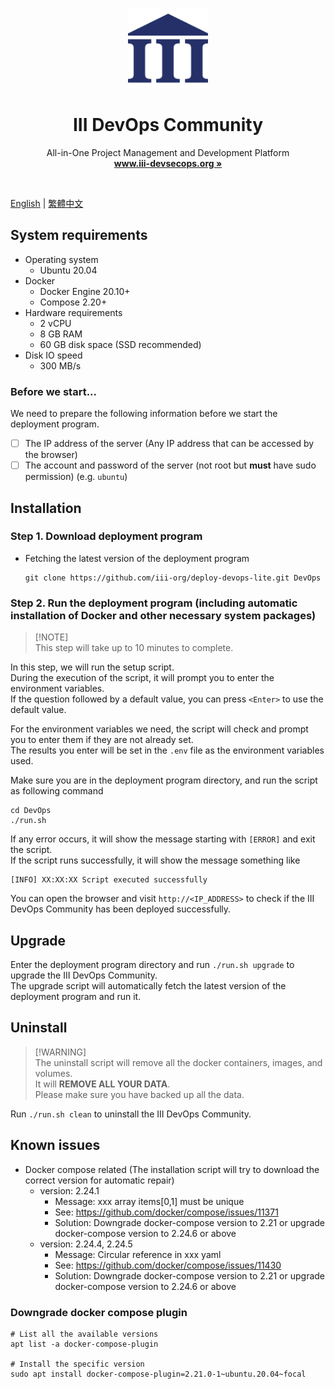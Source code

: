 <p align="center">
  <p align="center">
   <img width="128px" src="docs/icons/iii_logo.png" />
  </p>
	<h1 align="center"><b>III DevOps Community</b></h1>
	<p align="center">
		All-in-One Project Management and Development Platform
    <br />
    <a href="https://www.iii-devsecops.org"><strong>www.iii-devsecops.org »</strong></a>
  </p>
</p>

<br/>

[English](README.md) | [繁體中文](docs/README.zh_TW.md)

## System requirements

- Operating system
    - Ubuntu 20.04
- Docker
    - Docker Engine 20.10+
    - Compose 2.20+
- Hardware requirements
    - 2 vCPU
    - 8 GB RAM
    - 60 GB disk space (SSD recommended)
- Disk IO speed
    - 300 MB/s

### Before we start...

We need to prepare the following information before we start the deployment program.

- [ ] The IP address of the server (Any IP address that can be accessed by the browser)
- [ ] The account and password of the server (not root but **must** have sudo permission) (e.g. `ubuntu`)

## Installation

### Step 1. Download deployment program 

- Fetching the latest version of the deployment program

    ```shell
    git clone https://github.com/iii-org/deploy-devops-lite.git DevOps
    ```

### Step 2. Run the deployment program (including automatic installation of Docker and other necessary system packages)

> [!NOTE]\
> This step will take up to 10 minutes to complete.

In this step, we will run the setup script.  
During the execution of the script, it will prompt you to enter the environment variables.  
If the question followed by a default value, you can press `<Enter>` to use the default value.

For the environment variables we need, the script will check and prompt you to enter them if they are not already set.  
The results you enter will be set in the `.env` file as the environment variables used.

Make sure you are in the deployment program directory, and run the script as following command

```shell
cd DevOps
./run.sh
```

If any error occurs, it will show the message starting with `[ERROR]` and exit the script.  
If the script runs successfully, it will show the message something like

```
[INFO] XX:XX:XX Script executed successfully
```

You can open the browser and visit `http://<IP_ADDRESS>` to check if the III DevOps Community has been deployed successfully.

## Upgrade

Enter the deployment program directory and run `./run.sh upgrade` to upgrade the III DevOps Community.  
The upgrade script will automatically fetch the latest version of the deployment program and run it.

## Uninstall

> [!WARNING]\
> The uninstall script will remove all the docker containers, images, and volumes.    
> It will **REMOVE ALL YOUR DATA**.  
> Please make sure you have backed up all the data.

Run `./run.sh clean` to uninstall the III DevOps Community.

## Known issues

- Docker compose related (The installation script will try to download the correct version for automatic repair)
    - version: 2.24.1
        - Message: xxx array items[0,1] must be unique
        - See: https://github.com/docker/compose/issues/11371
        - Solution: Downgrade docker-compose version to 2.21 or upgrade docker-compose version to 2.24.6 or above
    - version: 2.24.4, 2.24.5
        - Message: Circular reference in xxx yaml
        - See: https://github.com/docker/compose/issues/11430
        - Solution: Downgrade docker-compose version to 2.21 or upgrade docker-compose version to 2.24.6 or above

### Downgrade docker compose plugin

```shell
# List all the available versions
apt list -a docker-compose-plugin

# Install the specific version
sudo apt install docker-compose-plugin=2.21.0-1~ubuntu.20.04~focal
```